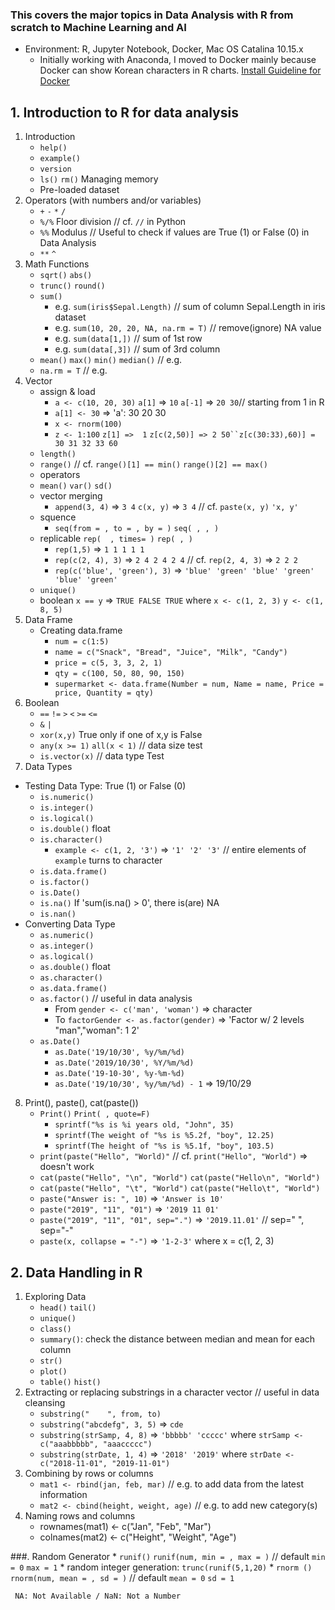 ### This covers the major topics in Data Analysis with R from scratch to Machine Learning and AI

* Environment: R, Jupyter Notebook, Docker, Mac OS Catalina 10.15.x
     * Initially working with Anaconda, I moved to Docker mainly because Docker can show Korean characters in R charts.
[Install Guideline for Docker](https://datascienceschool.net/view-notebook/03c5b5a96a614ee588a74f05c720e67c/)




## 1. Introduction to R for data analysis
1. Introduction
     * `help()`
     * `example()`
     * `version`
     * `ls()` `rm()` Managing memory 
     * Pre-loaded dataset
2. Operators (with numbers and/or variables)
     * `+` `-` `*` `/`
     * `%/%` Floor division // cf. `//` in Python
     * `%%`  Modulus // Useful to check if values are True (1) or False (0) in Data Analysis
     * `**` `^`
4. Math Functions
     * `sqrt()` `abs()`
     * `trunc()` `round()`
     * `sum()`
          - e.g. `sum(iris$Sepal.Length)` // sum of column Sepal.Length in iris dataset
          - e.g. `sum(10, 20, 20, NA, na.rm = T)` // remove(ignore) NA value
          - e.g. `sum(data[1,])` // sum of 1st row
          - e.g. `sum(data[,3])` // sum of 3rd column
     * `mean()` `max()` `min()` `median()` // e.g. 
     * `na.rm = T` // e.g. 
5. Vector  
     * assign & load
         - `a <- c(10, 20, 30)` `a[1]` => `10` `a[-1]` => `20 30`// starting from 1 in R
         - `a[1] <- 30` => 'a': 30 20 30
         - `x <- rnorm(100)`
         - `z <- 1:100` `z[1] =>  1` `z[c(2,50)] => 2 50``z[c(30:33),60)] = 30 31 32 33 60`
     * `length()`
     * `range()` // cf. `range()[1] == min()` `range()[2] == max()`
     * operators
     * `mean()` `var()` `sd()`
     * vector merging
          - `append(3, 4)` => `3 4` `c(x, y)` => `3 4` // cf. `paste(x, y)` `'x, y'`
     * squence
          - `seq(from = , to = , by = )` `seq( , , )`
     * replicable `rep(  , times= )` `rep( , )`
          - `rep(1,5)` => `1 1 1 1 1`
          - `rep(c(2, 4), 3)` => `2 4 2 4 2 4` // cf. `rep(2, 4, 3)` => `2 2 2`
          - `rep(c('blue', 'green'), 3)` => `'blue' 'green' 'blue' 'green' 'blue' 'green'`
     * `unique()`
     * boolean `x == y` => `TRUE FALSE TRUE` where `x <- c(1, 2, 3)` `y <- c(1, 8, 5)`
7. Data Frame
     * Creating data.frame
          - `num = c(1:5)`
          - `name = c("Snack", "Bread", "Juice", "Milk", "Candy")`
          - `price = c(5, 3, 3, 2, 1)`
          - `qty = c(100, 50, 80, 90, 150)`
          - `supermarket <- data.frame(Number = num, Name = name, Price = price, Quantity = qty)`
6. Boolean
     * `==` `!=` `>` `<` `>=` `<=`
     * `&` `|`
     * `xor(x,y)` True only if one of x,y is False
     * `any(x >= 1)` `all(x < 1)` // data size test
     * `is.vector(x)` // data type Test
7. Data Types
- Testing Data Type: True (1) or False (0)
     * `is.numeric()` 
     * `is.integer()` 
     * `is.logical()`
     * `is.double()` float
     * `is.character()`
          - `example <- c(1, 2, '3')` => `'1' '2' '3'` // entire elements of `example` turns to character
     * `is.data.frame()`
     * `is.factor()`
     * `is.Date()`
     * `is.na()` If 'sum(is.na(<data>) > 0', there is(are) NA
     * `is.nan()`
- Converting Data Type
     * `as.numeric()` 
     * `as.integer()` 
     * `as.logical()`
     * `as.double()` float
     * `as.character()`
     * `as.data.frame()`
     * `as.factor()` // useful in data analysis
          * From `gender <- c('man', 'woman')` => character
          * To `factorGender <- as.factor(gender)` => 'Factor w/ 2 levels "man","woman": 1 2' 
     * `as.Date()`
          * `as.Date('19/10/30', %y/%m/%d)`
          * `as.Date('2019/10/30', %Y/%m/%d)` 
          * `as.Date('19-10-30', %y-%m-%d)`
          * `as.Date('19/10/30', %y/%m/%d) - 1` => 19/10/29
8. Print(), paste(), cat(paste())
     * `Print()` `Print( , quote=F)`
          * `sprintf("%s is %i years old, "John", 35)`
          * `sprintf(The weight of "%s is %5.2f, "boy", 12.25)`
          * `sprintf(The height of "%s is %5.1f, "boy", 103.5)`
     * `print(paste("Hello", "World)"` //  cf. `print("Hello", "World")` => doesn't work
     * `cat(paste("Hello", "\n", "World")` `cat(paste("Hello\n", "World")`
     * `cat(paste("Hello", "\t", "World")` `cat(paste("Hello\t", "World")`
     * `paste("Answer is: ", 10)` => `'Answer is 10'`
     * `paste("2019", "11", "01")` => `'2019 11 01'`
     * `paste("2019", "11", "01", sep=".")` => `'2019.11.01'` // sep=" ", sep="-"
     * `paste(x, collapse = "-")` => `'1-2-3'` where x = c(1, 2, 3)

## 2. Data Handling in R
1. Exploring Data
     * `head()` `tail()`
     * `unique()`
     * `class()`
     * `summary()`: check the distance between median and mean for each column
     * `str()`
     * `plot()`
     * `table()` `hist()`
2. Extracting or replacing substrings in a character vector // useful in data cleansing
     * `substring("    ", from, to)`
     * `substring("abcdefg", 3, 5)` => `cde`
     * `substring(strSamp, 4, 8)` => `'bbbbb' 'ccccc'` where `strSamp <- c("aaabbbbb", "aaaccccc")`
     * `substring(strDate, 1, 4)` => `'2018' '2019'`  where `strDate <- c("2018-11-01", "2019-11-01")`
3. Combining by rows or columns
     * `mat1 <- rbind(jan, feb, mar)` //  e.g. to add data from the latest information
     * `mat2 <- cbind(height, weight, age)` //  e.g. to add new category(s)
4. Naming rows and columns
     * rownames(mat1) <- c("Jan", "Feb", "Mar")
     * colnames(mat2) <- c("Height", "Weight", "Age")     


###. Random Generator
     * `runif()` `runif(num, min = , max = )` // default `min = 0` `max = 1`
     * random integer generation: `trunc(runif(5,1,20)`
     * `rnorm ()` `rnorm(num, mean = , sd = )` // default `mean = 0` `sd = 1`                                     
     
     NA: Not Available / NaN: Not a Number
